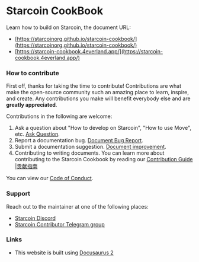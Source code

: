 # Starcoin CookBook

Learn how to build on Starcoin, the document URL:

* [https://starcoinorg.github.io/starcoin-cookbook/](https://starcoinorg.github.io/starcoin-cookbook/)
* [https://starcoin-cookbook.4everland.app/](https://starcoin-cookbook.4everland.app/)

### How to contribute

First off, thanks for taking the time to contribute! Contributions are what make the open-source community such an amazing place to learn, inspire, and create. Any contributions you make will benefit everybody else and are **greatly appreciated**.

Contributions in the following are welcome:

1. Ask a question about "How to develop on Starcoin", "How to use Move", etc.  [Ask Question](https://github.com/starcoinorg/starcoin-cookbook/issues/new?assignees=&labels=question&template=02_QUESTION.md&title=%5Bquestion%5D).
2. Report a documentation bug. [Document Bug Report](https://github.com/starcoinorg/starcoin-cookbook/issues/new?assignees=&labels=bug&template=01_BUG_REPORT.md&title=%5Bbug%5D).
3. Submit a documentation suggestion. [Document improvement](https://github.com/starcoinorg/starcoin-cookbook/issues/new?assignees=&labels=doc&template=03_DOC_IMPROVEMENT.md&title=%5Bdoc%5D).
4. Contributing to writing documents. You can learn more about contributing to the Starcoin Cookbook by reading our [Contribution Guide](./docs/100-miscellaneous/99-contributing.md) |[贡献指南](./i18n/zh/docusaurus-plugin-content-docs/current/100-miscellaneous/99-contributing.md) 

You can view our [Code of Conduct](./CODE_OF_CONDUCT.md).


### Support

Reach out to the maintainer at one of the following places:

- [Starcoin Discord](https://discord.gg/starcoin)
- [Starcoin Contributor Telegram group](https://t.me/starcoin_contributor)

### Links

* This website is built using [Docusaurus 2](https://docusaurus.io/)
